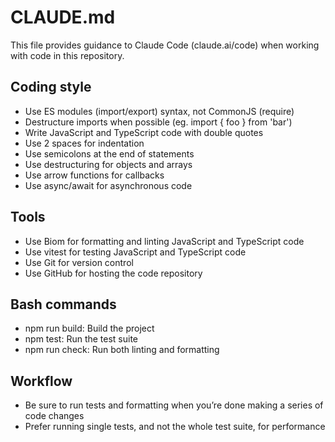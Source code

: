 # CLAUDE.md

This file provides guidance to Claude Code (claude.ai/code) when working with code in this repository.

## Coding style

- Use ES modules (import/export) syntax, not CommonJS (require)
- Destructure imports when possible (eg. import { foo } from 'bar')
- Write JavaScript and TypeScript code with double quotes
- Use 2 spaces for indentation
- Use semicolons at the end of statements
- Use destructuring for objects and arrays
- Use arrow functions for callbacks
- Use async/await for asynchronous code

## Tools

- Use Biom for formatting and linting JavaScript and TypeScript code
- Use vitest for testing JavaScript and TypeScript code
- Use Git for version control
- Use GitHub for hosting the code repository

## Bash commands

- npm run build: Build the project
- npm test: Run the test suite
- npm run check: Run both linting and formatting

## Workflow

- Be sure to run tests and formatting when you’re done making a series of code changes
- Prefer running single tests, and not the whole test suite, for performance
